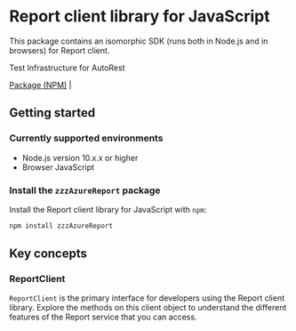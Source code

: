 # Report client library for JavaScript

This package contains an isomorphic SDK (runs both in Node.js and in browsers) for Report client.

Test Infrastructure for AutoRest

[Package (NPM)](https://www.npmjs.com/package/zzzAzureReport) |

## Getting started

### Currently supported environments

- Node.js version 10.x.x or higher
- Browser JavaScript


### Install the `zzzAzureReport` package

Install the Report client library for JavaScript with `npm`:

```bash
npm install zzzAzureReport
```


## Key concepts

### ReportClient

`ReportClient` is the primary interface for developers using the Report client library. Explore the methods on this client object to understand the different features of the Report service that you can access.

